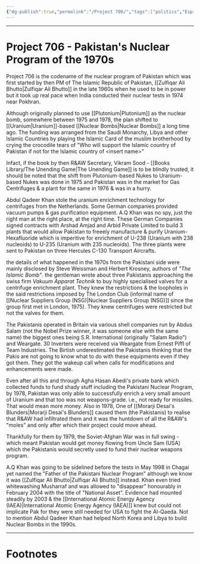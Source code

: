 ```yaml
---
{"dg-publish":true,"permalink":"/Project 706/","tags":["politics","Espionage"]}
---
```



---
# Project 706 - Pakistan's Nuclear Program of the 1970s
Project 706 is the codename of the nuclear program of Pakistan which was first started by then PM of The Islamic Republic of Pakistan, [[Zulfiqar Ali Bhutto\|Zulfiqar Ali Bhutto]] in the late 1960s when he used to be in power but it took up real pace when India conducted their nuclear tests in 1974 near Pokhran.

Although originally planned to use [[Plutonium\|Plutonium]] as the nuclear bomb, somewhere between 1975 and 1978, the plan shifted to [[Uranium\|Uranium]]-based [[Nuclear Bombs\|Nuclear Bombs]] a long time ago. The funding was arranged from the Saudi Monarchy, Libya and other Islamic Countries by playing the Islamic Card of the muslim brotherhood by crying the crocodile tears of "Who will support the Islamic country of Pakistan if not for the Islamic country of \<insert name\>" 

Infact, if the book by then R&AW Secretary, Vikram Sood - [[Books Library/The Unending Game\|The Unending Game]] is to be blindly trusted, it should be noted that the shift from Plutonium-based Nukes to Uranium-based Nukes was done in 1975 and Pakistan was in the market for Gas Centrifuges & a plant for the same in 1976 & was in a hurry.

Abdul Qadeer Khan stole the uranium enrichment technology for centrifuges from the Netherlands. Some German companies provided vacuum pumps & gas purification equipment. A.Q Khan was no spy, just the right man at the right place, at the right time. These German Companies signed contracts with Arshad Amjad and Arbid Private Limited to build 3 plants that would allow Pakistan to freeely manufacture & purify Uranium-Hexafluoride which is imperitive for enrichment of U-238 (Uranium with 238 nucleoids) to U-235 (Uranium with 235 nucleoids). The three plants were sent to Pakistan on three Hercules C-130 Transport Aircrafts.

the details of what happened in the 1970s from the Pakistani side were mainly disclosed by Steve Weissman and Herbert Krosney, authors of *"The Islamic Bomb"*. the gentleman wrote about three Pakistanis approaching the swiss firm *Vakuum Apparat Technik* to buy highly specialised valves for a centrifuge enrichment plant. They knew the restrictions & the loopholes in the said restrictions imposed by The London Club (informal name of [[Nuclear Suppliers Group (NSG)\|Nuclear Suppliers Group (NSG)]] since the group first met in London, 1975). They knew centrifuges were restricted but not the valves for them.

The Pakistanis operated in Britain via various shell companies run by Abdus Salam (not the Nobel Prize winner, it was someone else with the same name) the biggest ones being S.R. International (originally "Salam Radio") and Weargate. 30 Inverters were received via Weargate from Ernest Piffl of Team Industries. The Birtish underestimated the Pakistanis thinking that the Pakis are not going to know what to do with these equipments even if they got them. They got the wakeup call when calls for modifications and enhancements were made. 

Even after all this and through Agha Hasan Abedi's private bank which collected funds to fund shady stuff including the Pakistani Nuclear Program, by 1978, Pakistan was only able to successfully enrich a very small amount of Uranium and that too was not weapons-grade. i.e., not ready for missiles. That would mean more money. Also in 1978, One of [[Morarji Desai's Blunders\|Morarji Desai's Blunders]] caused them (the Pakistanis) to realise that R&AW had infiltrated them and it was the huntdown of all the R&AW's "moles" and only after which their project could move ahead.

Thankfully for them by 1979, the Soviet-Afghan War was in full swing - which meant Pakistan would get money flowing from Uncle Sam (USA) which the Pakistanis would secretly used to fund their nuclear weapons program. 

A.Q Khan was going to be sidelined before the tests in May 1998 in Chagai yet named the "Father of the Pakistani Nuclear Program" although we know it was [[Zulfiqar Ali Bhutto\|Zulfiqar Ali Bhutto]] instead. Khan even tried whitewashing Musharraf and was allowed to "disappear" honourably in February 2004 with the title of "National Asset". Evidence had mounted steadily by 2003 & the [[International Atomic Energy Agency (IAEA)\|International Atomic Energy Agency (IAEA)]] knew but could not implicate Pak for they were still needed for USA to fight the Al-Qaeda. 
Not to mention Abdul Qadeer Khan had helped North Korea and Libya to build Nuclear Bombs in the 1990s.

---
# Footnotes